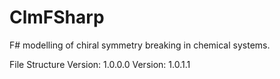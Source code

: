 # ClmFSharp
F# modelling of chiral symmetry breaking in chemical systems.

File Structure Version: 1.0.0.0
Version: 1.0.1.1


